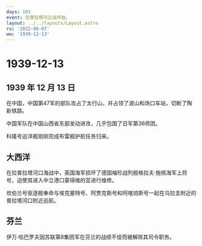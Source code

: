 ```yaml
---
days: 103
event: 拉普拉塔河之战开始。
layout: ../../layouts/Layout.astro
ru: '2022-06-07'
ww: '1939-12-13'
---
```


# 1939-12-13

## 1939 年 12 月 13 日

在中国，中国第47军的部队攻占了太行山，并占领了波山和场口车站，切断了陶新铁路。

中国军队在中国山西省东部发动进攻，几乎包围了日军第36师团。

科隆号巡洋舰刚刚完成布雷舰护航任务归来。

## 大西洋

在拉普拉塔河口海战中，英国海军损坏了德国袖珍战列舰格拉夫·施佩海军上将号，迫使其进入中立港口蒙得维的亚进行维修。

坎伯兰号驱逐舰奉命与埃克塞特号、阿贾克斯号和阿喀琉斯号一起在乌拉圭附近的普拉塔河口附近巡航。

## 芬兰

伊万·哈巴罗夫因苏联第8集团军在芬兰的战绩不佳而被解除其司令职务。